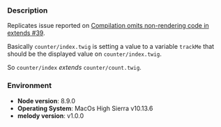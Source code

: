 
### Description

Replicates issue reported on [Compilation omits non-rendering code in extends #39](https://github.com/trivago/melody/issues/39).

Basically `counter/index.twig` is setting a value to a variable `trackMe` that should be the displayed value on `counter/index.twig`.

So `counter/index` *extends* `counter/count.twig`.

### Environment

- **Node version**: 8.9.0
- **Operating System**: MacOs High Sierra v10.13.6
- **melody version**: v1.0.0
